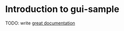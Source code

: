 # Introduction to gui-sample

TODO: write [great documentation](http://jacobian.org/writing/what-to-write/)
